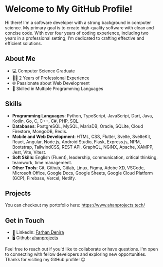 # Welcome to My GitHub Profile!

Hi there! I'm a software developer with a strong background in computer science. My primary goal is to create high-quality software with clean and concise code. With over four years of coding experience, including two years in a professional setting, I'm dedicated to crafting effective and efficient solutions. 

## About Me

- 💻 Computer Science Graduate
- 👨‍💼 2 Years of Professional Experience
- 🌐 Passionate about Web Development
- 🧰 Skilled in Multiple Programming Languages

## Skills

- **Programming Languages**: Python, TypeScript, JavaScript, Dart, Java, Kotlin, Go, C, C++, C#, PHP, SQL.
- **Databases**: PostgreSQL, MySQL, MariaDB, Oracle, SQLite, Cloud Firestore, MongoDB, Redis.
- **Mobile and Web Development**: HTML, CSS, Flutter, Svelte, SvelteKit, React, Angular, Node.js, Android Studio, Flask, Express.js, NPM, Bootstrap, TailwindCSS,  REST API, GraphQL, NGINX, Apache, XAMPP, Jest, Vite, Vitest.
- **Soft Skills**: English (Fluent), leadership, communication, critical thinking, teamwork, time management.
- **Other Tools**: Git, Github, Gitlab, Linux, Figma, Adobe XD, VSCode, Microsoft Office, Google Docs, Google Sheets, Google Cloud Platform (GCP), Firebase, Vercel, Netlify.

## Projects
You can checkout my portofolio here: https://www.ahanprojects.tech/

## Get in Touch

- 💼 LinkedIn: [Farhan Denira](https://www.linkedin.com/in/farhandenira/)
- 🖥️ Github: [ahanprojects](https://github.com/ahanprojects/)

Feel free to reach out if you'd like to collaborate or have questions. I'm open to connecting with fellow developers and exploring new opportunities. Thanks for visiting my GitHub profile! 😊
